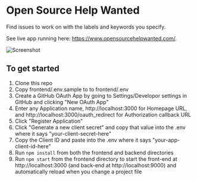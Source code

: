 # Open Source Help Wanted

Find issues to work on with the labels and keywords you specify.

See live app running here: https://www.opensourcehelpwanted.com/.

![Screenshot](screenshot.png)

## To get started

1. Clone this repo
1. Copy frontend/.env.sample to to frontend/.env
1. Create a GitHub OAuth App by going to Settings/Developor settings in GitHub and clicking "New OAuth App"
1. Enter any Application name, http://localhost:3000 for Homepage URL, and http://localhost:3000/oauth_redirect for Authorization callback URL
1. Click "Register Application"
1. Click "Generate a new client secret" and copy that value into the .env where it says "your-client-secret-here"
1. Copy the Client ID and paste into the .env where it says "your-app-client-id-here"
1. Run `npm install` from both the frontend and backend directories
1. Run `npm start` from the frontend directory to start the front-end at http://localhost:3000 (and back-end at http://localhost:9000) and automatically reload when you change a project file
